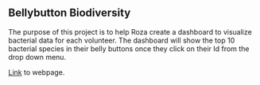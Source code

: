 ## Bellybutton Biodiversity

The purpose of this project is to help Roza create a dashboard to visualize bacterial data for each volunteer. The dashboard will show the top 10 bacterial species in their belly buttons once they click on their Id from the drop down menu.  

[Link](https://ereekaj.github.io/bellybutton-biodiversity/) to webpage.
